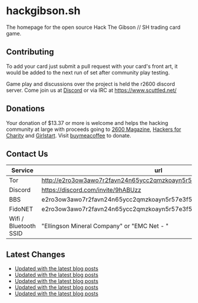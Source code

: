 # hackgibson.sh
The homepage for the open source Hack The Gibson // SH trading card game.


## Contributing

To add your card just submit a pull request with your card's front art, it would be added to the next run of set after community play testing.

Game play and discussions over the project is held the r2600 discord server. Come join us at [Discord](https://discord.com/invite/9hABUzz) or via IRC at https://www.scuttled.net/


## Donations

Your donation of $13.37 or more is welcome and helps the hacking community at large with proceeds going to [2600 Magazine](https://2600.com/), [Hackers for Charity](https://hackersforcharity.org) and [Girlstart](https://girlstart.org).  Visit [buymeacoffee](https://www.buymeacoffee.com/hackgibson.sh) to donate.


## Contact Us

Service | url
-|-
Tor | http://e2ro3ow3awo7r2favn24n65ycc2qmzkoayn5r57e3f56nvjwdcgg32ad.onion
Discord | https://discord.com/invite/9hABUzz
BBS | e2ro3ow3awo7r2favn24n65ycc2qmzkoayn5r57e3f56nvjwdcgg32ad.onion:23
FidoNET | e2ro3ow3awo7r2favn24n65ycc2qmzkoayn5r57e3f56nvjwdcgg32ad.onion:24554
Wifi / Bluetooth SSID | "Ellingson Mineral Company" or "EMC Net - <fidonet address>"

## Latest Changes
<!-- BLOG-POST-LIST:START -->
- [Updated with the latest blog posts](https://github.com/DFW2600/hackgibson.sh/commit/7d5413b8893cdcb84ca2b8244c0eaec901dda19f)
- [Updated with the latest blog posts](https://github.com/DFW2600/hackgibson.sh/commit/16aaf48bdad5ab0e67bca7ce52a7fe3f476d1e91)
- [Updated with the latest blog posts](https://github.com/DFW2600/hackgibson.sh/commit/20c9cadc1adb69fb2abf50bbb4711f7542465ceb)
- [Updated with the latest blog posts](https://github.com/DFW2600/hackgibson.sh/commit/a6d4f4b2d5b469f3c09742d4726d957de8f3e680)
- [Updated with the latest blog posts](https://github.com/DFW2600/hackgibson.sh/commit/4b38e0bf62ec83f111c8e26dba7277e6c2e71460)
<!-- BLOG-POST-LIST:END -->

